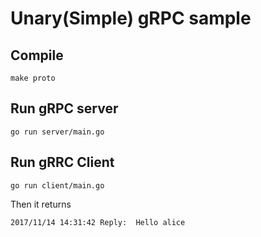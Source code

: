 # Unary(Simple) gRPC sample

## Compile
```
make proto
```

## Run gRPC server
```
go run server/main.go
```

## Run gRRC Client
```
go run client/main.go
```

Then it returns
```
2017/11/14 14:31:42 Reply:  Hello alice
```
